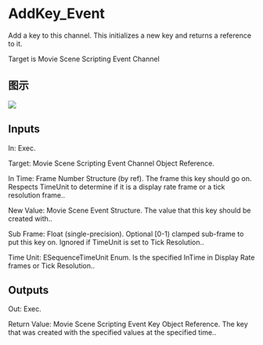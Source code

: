 # AddKey_Event

Add a key to this channel. This initializes a new key and returns a reference to it.

Target is Movie Scene Scripting Event Channel

## 图示

![]($-20221218-20483821.png)

## Inputs

In: Exec.

Target: Movie Scene Scripting Event Channel Object Reference.

In Time: Frame Number Structure (by ref). The frame this key should go on. Respects TimeUnit to determine if it is a display rate frame or a tick resolution frame..

New Value: Movie Scene Event Structure. The value that this key should be created with..

Sub Frame: Float (single-precision). Optional [0-1) clamped sub-frame to put this key on. Ignored if TimeUnit is set to Tick Resolution..

Time Unit: ESequenceTimeUnit Enum. Is the specified InTime in Display Rate frames or Tick Resolution..  

## Outputs

Out: Exec.

Return Value: Movie Scene Scripting Event Key Object Reference. The key that was created with the specified values at the specified time..

